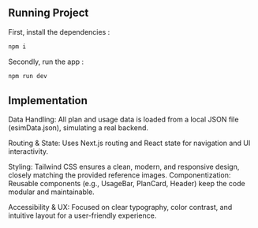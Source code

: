 
## Running Project 

First, install the dependencies :

```bash
npm i
```
Secondly, run the app :

```bash
npm run dev
```

## Implementation

Data Handling: All plan and usage data is loaded from a local JSON file (esimData.json), simulating a real backend.

Routing & State: Uses Next.js routing and React state for navigation and UI interactivity.

Styling: Tailwind CSS ensures a clean, modern, and responsive design, closely matching the provided reference images.
Componentization: Reusable components (e.g., UsageBar, PlanCard, Header) keep the code modular and maintainable.

Accessibility & UX: Focused on clear typography, color contrast, and intuitive layout for a user-friendly experience.
